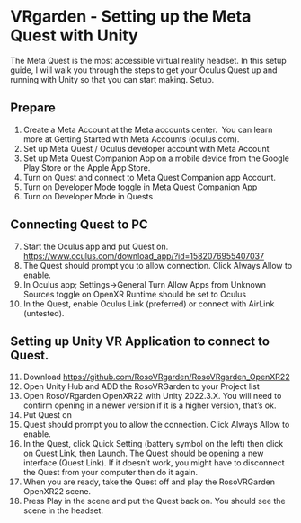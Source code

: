 # VRgarden - Setting up the Meta Quest with Unity
The Meta Quest is the most accessible virtual reality headset. In this setup guide, I will walk you through the steps to get your Oculus Quest up and running with Unity so that you can start making.
Setup.

## Prepare

1.	Create a Meta Account at the Meta accounts center.  
You can learn more at Getting Started with Meta Accounts (oculus.com).
2.	Set up Meta Quest / Oculus developer account with Meta Account
3.	Set up Meta Quest Companion App on a mobile device from the Google Play Store or the Apple App Store.
4.	Turn on Quest and connect to Meta Quest Companion app Account.
5.	Turn on Developer Mode toggle in Meta Quest Companion App 
6.	Turn on Developer Mode in Quests

## Connecting Quest to PC<br>

7.	Start the Oculus app and put Quest on.
https://www.oculus.com/download_app/?id=1582076955407037 <br>
8.	The Quest should prompt you to allow connection. Click Always Allow to enable.
9.	In Oculus app; Settings->General
	Turn Allow Apps from Unknown Sources toggle on
	OpenXR Runtime should be set to Oculus
10.	In the Quest, enable Oculus Link (preferred) or connect with AirLink (untested).
 
## Setting up Unity VR Application to connect to Quest.

11.	Download https://github.com/RosoVRgarden/RosoVRgarden_OpenXR22 <br>
12.	Open Unity Hub and ADD the RosoVRGarden to your Project list
13.	Open RosoVRgarden OpenXR22 with Unity 2022.3.X. You will need to confirm opening in a newer version if it is a higher version, that’s ok. 
14.	Put Quest on
15.	Quest should prompt you to allow the connection. Click Always Allow to enable.
16.	In the Quest, click Quick Setting (battery symbol on the left) then click on Quest Link, then Launch.
	The Quest should be opening a new interface (Quest Link).
	If it doesn’t work, you might have to disconnect the Quest from your computer then do it again.
17.	When you are ready, take the Quest off and play the RosoVRGarden OpenXR22 scene. 
18.	Press Play in the scene and put the Quest back on. You should see the scene in the headset.

